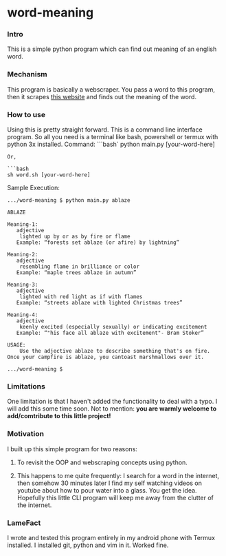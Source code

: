 # word-meaning

### Intro

This is a simple python program which can find out meaning of an english word.
### Mechanism

This program is basically a webscraper.
You pass a word to this program, then it scrapes [this website](https://www.vocabulary.com/dictionary/)
and finds out the meaning of the word.

### How to use

Using this is pretty straight forward. This is a command line interface program. So all you need is a terminal like bash, powershell or termux with python 3x  installed.
Command:
```bash`
python main.py [your-word-here]
```
Or,

```bash
sh word.sh [your-word-here]
```

Sample Execution:
```console
.../word-meaning $ python main.py ablaze            

ABLAZE

Meaning-1:
   adjective
    lighted up by or as by fire or flame
   Example: “forests set ablaze (or afire) by lightning”

Meaning-2:
   adjective
    resembling flame in brilliance or color
   Example: “maple trees ablaze in autumn”

Meaning-3:
   adjective
    lighted with red light as if with flames
   Example: “streets ablaze with lighted Christmas trees”

Meaning-4:
   adjective
    keenly excited (especially sexually) or indicating excitement
   Example: “"his face all ablaze with excitement"- Bram Stoker”

USAGE:
    Use the adjective ablaze to describe something that's on fire. Once your campfire is ablaze, you cantoast marshmallows over it.

.../word-meaning $
```

### Limitations

One limitation is that I haven't added the functionality to deal with a typo. I will add this some time soon. Not to mention: **you are warmly welcome to add/comtribute to this little project!**


### Motivation

I built up this simple program for two reasons:
1. To revisit the OOP and webscraping concepts using python.

2. This happens to me quite frequently: I search for a word in the internet, then somehow 30 minutes later I find my self watching videos on youtube about how to pour water into a glass. You get the idea. Hopefully this little CLI program will keep me away from the clutter of the internet. 

### LameFact
I wrote and tested this program entirely in my android phone with Termux installed. I installed git, python and vim in it. Worked fine.
